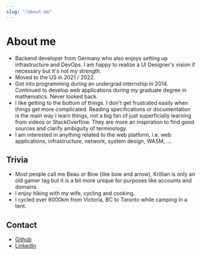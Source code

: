 ```yaml
---
slug: "/about-me"
---
```


# About me

- Backend developer from Germany who also enjoys setting up infrastructure and DevOps. I am happy to realize a UI Designer's vision if necessary but it's not my strength.
- Moved to the US in 2021 / 2022.
- Got into programming during an undergrad internship in 2014. Continued to develop web applications during my graduate degree in mathematics. Never looked back.
- I like getting to the bottom of things. I don't get frustrated easily when things get more complicated. Reading specifications or documentation is the main way I learn things, not a big fan of just superficially learning from videos or StackOverflow. They are more an inspiration to find good sources and clarify ambiguity of terminology.
- I am interested in anything related to the web platform, i.e. web applications, infrastructure, network, system design, WASM, ...

## Trivia

- Most people call me Beau or Bow (like bow and arrow), Krillian is only an old gamer tag but it is a bit more unique for purposes like accounts and domains.
- I enjoy hiking with my wife, cycling and cooking.
- I cycled over 6000km from Victoria, BC to Toronto while camping in a tent.

## Contact

- [Github](https://github.com/Krillian111)
- [LinkedIn](https://www.linkedin.com/in/kristof-bauer-08baba233/)
